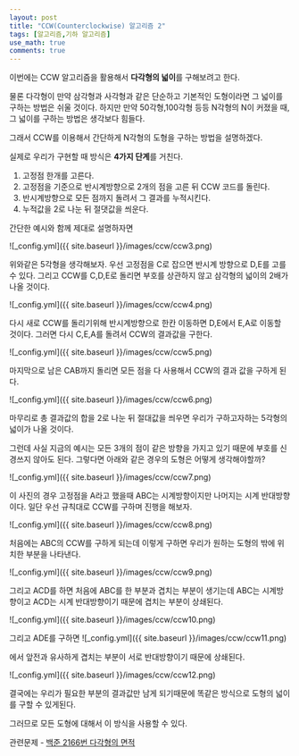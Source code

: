 ```yaml
---
layout: post
title: "CCW(Counterclockwise) 알고리즘 2"
tags: [알고리즘,기하 알고리즘]
use_math: true
comments: true
---
```


이번에는 CCW 알고리즘을 활용해서 **다각형의 넓이**를 구해보려고 한다.

물론 다각형이 만약 삼각형과 사각형과 같은 단순하고 기본적인 도형이라면 그 넓이를 구하는 방법은 쉬울 것이다. 하지만 만약 50각형,100각형 등등 N각형의 N이 커졌을 때, 그 넓이를 구하는 방법은 생각보다 힘들다.

그래서 CCW를 이용해서 간단하게 N각형의 도형을 구하는 방법을 설명하겠다.

실제로 우리가 구현할 때 방식은 **4가지 단계**를 거친다.

1. 고정점 한개를 고른다.
2. 고정점을 기준으로 반시계방향으로 2개의 점을 고른 뒤 CCW 코드를 돌린다.
3. 반시계방향으로 모든 점까지 돌려서 그 결과를 누적시킨다.
4. 누적값을 2로 나눈 뒤 절댓값을 씌운다.

간단한 예시와 함께 제대로 설명하자면

![_config.yml]({{ site.baseurl }}/images/ccw/ccw3.png)

위와같은 5각형을 생각해보자. 우선 고정점을 C로 잡으면 반시계 방향으로 D,E를 고를 수 있다. 그리고 CCW를 C,D,E로 돌리면 부호를 상관하지 않고 삼각형의 넓이의 2배가 나올 것이다.

![_config.yml]({{ site.baseurl }}/images/ccw/ccw4.png)

다시 새로 CCW를 돌리기위해 반시계방향으로 한칸 이동하면 D,E에서 E,A로 이동할 것이다. 그러면 다시 C,E,A를 돌려서 CCW의 결과값을 구한다.

![_config.yml]({{ site.baseurl }}/images/ccw/ccw5.png)

마지막으로 남은 CAB까지 돌리면 모든 점을 다 사용해서 CCW의 결과 값을 구하게 된다.

![_config.yml]({{ site.baseurl }}/images/ccw/ccw6.png)

마무리로 총 결과값의 합을 2로 나눈 뒤 절대값을 씌우면 우리가 구하고자하는 5각형의 넓이가 나올 것이다.

그런데 사실 지금의 예시는 모든 3개의 점이 같은 방향을 가지고 있기 때문에 부호를 신경쓰지 않아도 된다. 그렇다면 아래와 같은 경우의 도형은 어떻게 생각해야할까?

![_config.yml]({{ site.baseurl }}/images/ccw/ccw7.png)

이 사진의 경우 고정점을 A라고 했을때 ABC는 시계방향이지만 나머지는 시계 반대방향이다. 일단 우선 규칙대로 CCW를 구하며 진행을 해보자.

![_config.yml]({{ site.baseurl }}/images/ccw/ccw8.png)

처음에는 ABC의 CCW를 구하게 되는데 이렇게 구하면 우리가 원하는 도형의 밖에 위치한 부분을 나타낸다.

![_config.yml]({{ site.baseurl }}/images/ccw/ccw9.png)

그리고 ACD를 하면 처음에 ABC를 한 부분과 겹치는 부분이 생기는데 ABC는 시계방향이고 ACD는 시계 반대방향이기 때문에 겹치는 부분이 상쇄된다. 

![_config.yml]({{ site.baseurl }}/images/ccw/ccw10.png)

그리고 ADE를 구하면 
![_config.yml]({{ site.baseurl }}/images/ccw/ccw11.png)

에서 앞전과 유사하게 겹치는 부분이 서로 반대방향이기 때문에 상쇄된다.

![_config.yml]({{ site.baseurl }}/images/ccw/ccw12.png)

결국에는 우리가 필요한 부분의 결과값만 남게 되기때문에 똑같은 방식으로 도형의 넓이를 구할 수 있게된다.

그러므로 모든 도형에 대해서 이 방식을 사용할 수 있다.

관련문제 - [백준 2166번 다각형의 면적](https://www.acmicpc.net/problem/2166)